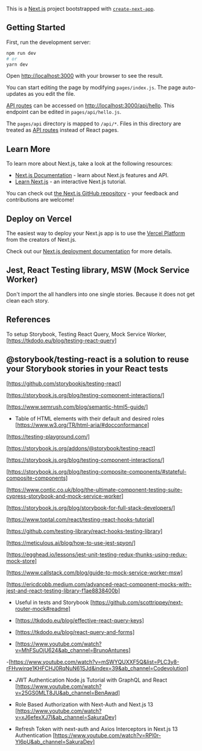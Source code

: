 This is a [Next.js](https://nextjs.org/) project bootstrapped with [`create-next-app`](https://github.com/vercel/next.js/tree/canary/packages/create-next-app).

## Getting Started

First, run the development server:

```bash
npm run dev
# or
yarn dev
```

Open [http://localhost:3000](http://localhost:3000) with your browser to see the result.

You can start editing the page by modifying `pages/index.js`. The page auto-updates as you edit the file.

[API routes](https://nextjs.org/docs/api-routes/introduction) can be accessed on [http://localhost:3000/api/hello](http://localhost:3000/api/hello). This endpoint can be edited in `pages/api/hello.js`.

The `pages/api` directory is mapped to `/api/*`. Files in this directory are treated as [API routes](https://nextjs.org/docs/api-routes/introduction) instead of React pages.

## Learn More

To learn more about Next.js, take a look at the following resources:

- [Next.js Documentation](https://nextjs.org/docs) - learn about Next.js features and API.
- [Learn Next.js](https://nextjs.org/learn) - an interactive Next.js tutorial.

You can check out [the Next.js GitHub repository](https://github.com/vercel/next.js/) - your feedback and contributions are welcome!

## Deploy on Vercel

The easiest way to deploy your Next.js app is to use the [Vercel Platform](https://vercel.com/new?utm_medium=default-template&filter=next.js&utm_source=create-next-app&utm_campaign=create-next-app-readme) from the creators of Next.js.

Check out our [Next.js deployment documentation](https://nextjs.org/docs/deployment) for more details.

## Jest, React Testing library, MSW (Mock Service Worker)

Don't import the all handlers into one single stories. Because it does not get clean each story.

## References

To setup Storybook, Testing React Query, Mock Service Worker,
[https://tkdodo.eu/blog/testing-react-query]

## @storybook/testing-react is a solution to reuse your Storybook stories in your React tests

[https://github.com/storybookjs/testing-react]

[https://storybook.js.org/blog/testing-component-interactions/]

[https://www.semrush.com/blog/semantic-html5-guide/]

- Table of HTML elements with their default and desired roles
  [https://www.w3.org/TR/html-aria/#docconformance]

[https://testing-playground.com/]

[https://storybook.js.org/addons/@storybook/testing-react]

[https://storybook.js.org/blog/testing-component-interactions/]

[https://storybook.js.org/blog/testing-composite-components/#stateful-composite-components]

[https://www.contic.co.uk/blog/the-ultimate-component-testing-suite-cypress-storybook-and-mock-service-worker]

[https://storybook.js.org/blog/storybook-for-full-stack-developers/]

[https://www.toptal.com/react/testing-react-hooks-tutorial]

[https://github.com/testing-library/react-hooks-testing-library]

[https://meticulous.ai/blog/how-to-use-jest-spyon/]

[https://egghead.io/lessons/jest-unit-testing-redux-thunks-using-redux-mock-store]

[https://www.callstack.com/blog/guide-to-mock-service-worker-msw]

[https://ericdcobb.medium.com/advanced-react-component-mocks-with-jest-and-react-testing-library-f1ae8838400b]

- Useful in tests and Storybook
  [https://github.com/scottrippey/next-router-mock#readme]

- [https://tkdodo.eu/blog/effective-react-query-keys]

- [https://tkdodo.eu/blog/react-query-and-forms]

- [https://www.youtube.com/watch?v=MhFSuOjU624&ab_channel=BrunoAntunes]

-[https://www.youtube.com/watch?v=mSWYQUXXF5Q&list=PLC3y8-rFHvwirqe1KHFCHJ0RqNuN61SJd&index=39&ab_channel=Codevolution]

- JWT Authentication Node.js Tutorial with GraphQL and React
  [https://www.youtube.com/watch?v=25GS0MLT8JU&ab_channel=BenAwad]

- Role Based Authorization with Next-Auth and Next.js 13
  [https://www.youtube.com/watch?v=xJ6efexXJ7I&ab_channel=SakuraDev]

- Refresh Token with next-auth and Axios Interceptors in Next.js 13 Authentication
  [https://www.youtube.com/watch?v=RPl0r-Yl6pU&ab_channel=SakuraDev]
